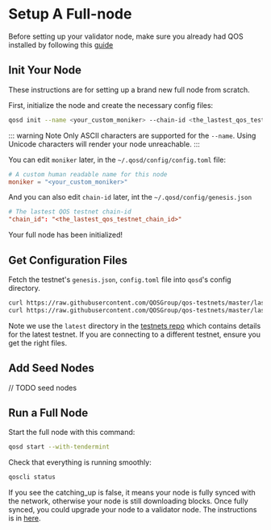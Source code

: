 # Setup A Full-node

Before setting up your validator node, make sure you already had QOS installed by following this [guide](installation.md)

## Init Your Node

These instructions are for setting up a brand new full node from scratch.

First, initialize the node and create the necessary config files:

```bash
qosd init --name <your_custom_moniker> --chain-id <the_lastest_qos_testnet_chain_id>
```

::: warning Note
Only ASCII characters are supported for the `--name`. Using Unicode characters will render your node unreachable.
:::

You can edit `moniker` later, in the `~/.qosd/config/config.toml` file:

```toml
# A custom human readable name for this node
moniker = "<your_custom_moniker>"
```

And you can also edit `chain-id` later, int the `~/.qosd/config/genesis.json`
```toml
# The lastest QOS testnet chain-id
"chain_id": "<the_lastest_qos_testnet_chain_id>"
```

Your full node has been initialized!

## Get Configuration Files

Fetch the testnet's `genesis.json`, `config.toml` file into `qosd`'s config directory.

```bash
curl https://raw.githubusercontent.com/QOSGroup/qos-testnets/master/lastest/genesis.json > $HOME/.gaiad/config/genesis.json
curl https://raw.githubusercontent.com/QOSGroup/qos-testnets/master/lastest/config.toml > $HOME/.gaiad/config/config.toml
```

Note we use the `latest` directory in the [testnets repo](https://github.com/QOSGroup/qos-testnets)
which contains details for the latest testnet. If you are connecting to a different testnet, ensure you get the right files.


## Add Seed Nodes

// TODO seed nodes

## Run a Full Node

Start the full node with this command:

```bash
qosd start --with-tendermint
```

Check that everything is running smoothly:

```bash
qoscli status
```

If you see the catching_up is false, it means your node is fully synced with the network, otherwise your node is still downloading blocks. Once fully synced, you could upgrade your node to a validator node. The instructions is in [here](validator.md).